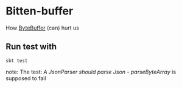 # Bitten-buffer #

How [ByteBuffer](https://docs.oracle.com/javase/7/docs/api/java/nio/ByteBuffer.html) (can) hurt us

## Run test with

```
sbt test
```

note: The test: *A JsonParser should parse Json - parseByteArray* is supposed to fail